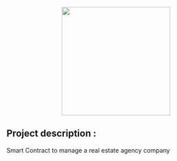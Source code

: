 <p align="center">
    <img src="https://image.noelshack.com/fichiers/2021/05/1/1612177094-45f1b4ea-0f53-4b06-b048-05a6a6cca972-200x200.png" width="250">
</p>

## Project description :

Smart Contract to manage a real estate agency company
